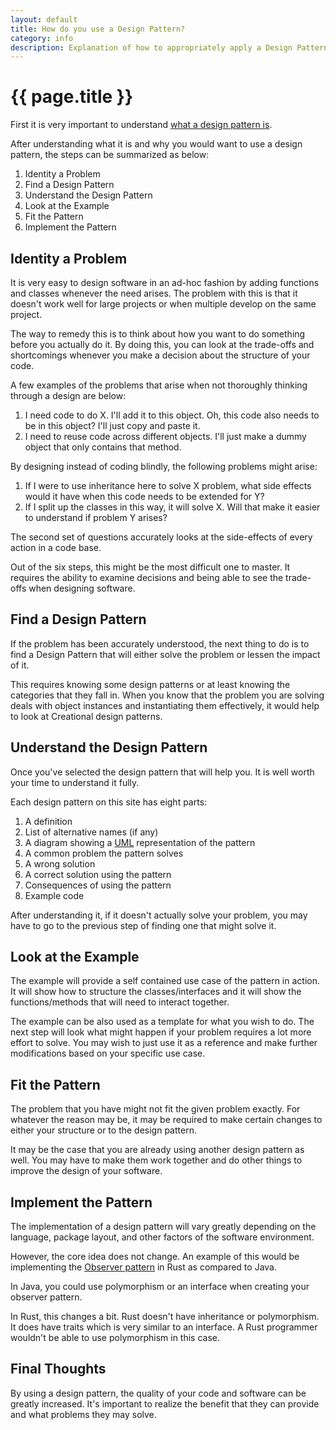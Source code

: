```yaml
---
layout: default
title: How do you use a Design Pattern?
category: info
description: Explanation of how to appropriately apply a Design Pattern.
---
```


{{ page.title }}
================

First it is very important to understand [what a design pattern is][what].

After understanding what it is and why you would want to use a design pattern,
the steps can be summarized as below:

1. Identity a Problem
2. Find a Design Pattern
3. Understand the Design Pattern
4. Look at the Example
5. Fit the Pattern
6. Implement the Pattern

## Identity a Problem

It is very easy to design software in an ad-hoc fashion by adding functions and
classes whenever the need arises. The problem with this is that it doesn't work
well for large projects or when multiple develop on the same project.

The way to remedy this is to think about how you want to do something before you
actually do it. By doing this, you can look at the trade-offs and shortcomings
whenever you make a decision about the structure of your code.

A few examples of the problems that arise when not thoroughly thinking through a
design are below:

1. I need code to do X. I'll add it to this object. Oh, this code also needs to
   be in this object? I'll just copy and paste it.
2. I need to reuse code across different objects. I'll just make a dummy object
   that only contains that method.

By designing instead of coding blindly, the following problems might arise:

1. If I were to use inheritance here to solve X problem, what side effects would
   it have when this code needs to be extended for Y?
2. If I split up the classes in this way, it will solve X. Will that make it
   easier to understand if problem Y arises?

The second set of questions accurately looks at the side-effects of every action
in a code base.

Out of the six steps, this might be the most difficult one to master. It
requires the ability to examine decisions and being able to see the trade-offs
when designing software.

## Find a Design Pattern

If the problem has been accurately understood, the next thing to do is to find a
Design Pattern that will either solve the problem or lessen the impact of it.

This requires knowing some design patterns or at least knowing the categories
that they fall in. When you know that the problem you are solving deals with
object instances and instantiating them effectively, it would help to look at
Creational design patterns.

## Understand the Design Pattern

Once you've selected the design pattern that will help you. It is well worth
your time to understand it fully.

Each design pattern on this site has eight parts:

1. A definition
2. List of alternative names (if any)
3. A diagram showing a [UML][uml] representation of the pattern
4. A common problem the pattern solves
5. A wrong solution
6. A correct solution using the pattern
7. Consequences of using the pattern
8. Example code

After understanding it, if it doesn't actually solve your problem, you may have
to go to the previous step of finding one that might solve it.

## Look at the Example

The example will provide a self contained use case of the pattern in action. It
will show how to structure the classes/interfaces and it will show the
functions/methods that will need to interact together.

The example can be also used as a template for what you wish to do. The next
step will look what might happen if your problem requires a lot more effort to
solve. You may wish to just use it as a reference and make further
modifications based on your specific use case.


## Fit the Pattern

The problem that you have might not fit the given problem exactly. For whatever
the reason may be, it may be required to make certain changes to either your
structure or to the design pattern.

It may be the case that you are already using another design pattern as well.
You may have to make them work together and do other things to improve the
design of your software.

## Implement the Pattern

The implementation of a design pattern will vary greatly depending on the
language, package layout, and other factors of the software environment.

However, the core idea does not change. An example of this would be implementing
the [Observer pattern][observer] in Rust as compared to Java.

In Java, you could use polymorphism or an interface when creating your observer
pattern.

In Rust, this changes a bit. Rust doesn't have inheritance or polymorphism. It
does have traits which is very similar to an interface. A Rust programmer
wouldn't be able to use polymorphism in this case.

## Final Thoughts

By using a design pattern, the quality of your code and software can be greatly
increased. It's important to realize the benefit that they can provide and what
problems they may solve.

[what]: /rust-design-patterns/what/
[observer]: /rust-design-patterns/observer/
[uml]: http://en.wikipedia.org/wiki/Unified_Modeling_Language
